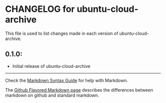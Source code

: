 # CHANGELOG for ubuntu-cloud-archive

This file is used to list changes made in each version of ubuntu-cloud-archive.

## 0.1.0:

* Initial release of ubuntu-cloud-archive

- - - 
Check the [Markdown Syntax Guide](http://daringfireball.net/projects/markdown/syntax) for help with Markdown.

The [Github Flavored Markdown page](http://github.github.com/github-flavored-markdown/) describes the differences between markdown on github and standard markdown.
